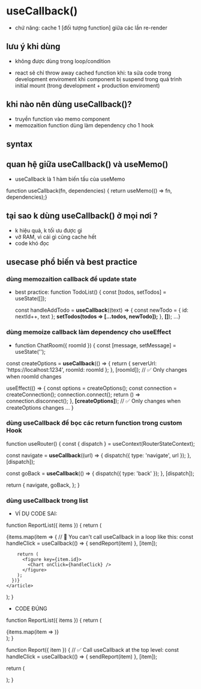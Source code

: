 # useCallback()

- chứ năng: cache 1 [đối tượng function] giữa các lần re-render

## lưu ý khi dùng

- không được dùng trong loop/condition

- react sẽ chỉ throw away cached function khi:
  ta sửa code trong development enviroment
  khi component bị suspend trong quá trình initial mount (trong development + production enviroment)

## khi nào nên dùng useCallback()?

- truyền function vào memo component
- memozaition function dùng làm dependency cho 1 hook

## syntax

<!-- https://react.dev/reference/react/useCallback#parameters -->

## quan hệ giữa useCallback() và useMemo()

- useCallback là 1 hàm biến tấu của useMemo

function useCallback(fn, dependencies) {
return useMemo(() => fn, dependencies);}

## tại sao k dùng useCallback() ở mọi nơi ?

- k hiệu quả, k tối ưu được gì
- vỡ RAM, vì cái gì cũng cache hết
- code khó đọc

## usecase phổ biến và best practice

### dùng memozaition callback để update state

- best practice:
  function TodoList() {
  const [todos, setTodos] = useState([]);

  const handleAddTodo = **useCallback**((text) => {
  const newTodo = { id: nextId++, text };
  **setTodos(todos => [...todos, newTodo]);**
  }, **[]**);
  ...}

### dùng memoize callback làm dependency cho useEffect

- function ChatRoom({ roomId }) {
  const [message, setMessage] = useState('');

const createOptions = **useCallback**(() => {
return {
serverUrl: 'https://localhost:1234',
roomId: roomId
};
}, [roomId]); // ✅ Only changes when roomId changes

useEffect(() => {
const options = createOptions();
const connection = createConnection();
connection.connect();
return () => connection.disconnect();
}, **[createOptions]**); // ✅ Only changes when createOptions changes
...
}

### dùng useCallback để bọc các return function trong custom Hook

function useRouter() {
const { dispatch } = useContext(RouterStateContext);

const navigate = **useCallback**((url) => {
dispatch({ type: 'navigate', url });
}, [dispatch]);

const goBack = **useCallback**(() => {
dispatch({ type: 'back' });
}, [dispatch]);

return {
navigate,
goBack,
};
}

### dùng useCallback trong list

- VÍ DỤ CODE SAI:

function ReportList({ items }) {
return (

<article>
{items.map(item => {
// 🔴 You can't call useCallback in a loop like this:
const handleClick = useCallback(() => {
sendReport(item)
}, [item]);

        return (
          <figure key={item.id}>
            <Chart onClick={handleClick} />
          </figure>
        );
      })}
    </article>

);
}

- CODE ĐÚNG

function ReportList({ items }) {
return (

<article>
{items.map(item =>
<Report key={item.id} item={item} />
)}
</article>
);
}

function Report({ item }) {
// ✅ Call useCallback at the top level:
const handleClick = useCallback(() => {
sendReport(item)
}, [item]);

return (

<figure>
<Chart onClick={handleClick} />
</figure>
);
}
